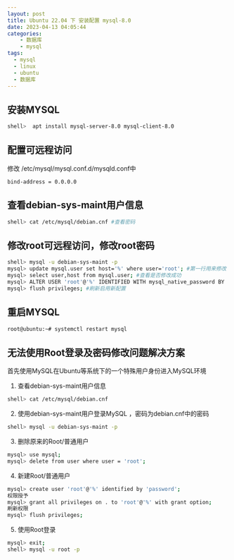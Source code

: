 ```yaml
---
layout: post
title: Ubuntu 22.04 下 安装配置 mysql-8.0
date: 2023-04-13 04:05:44
categories: 
    - 数据库
    - mysql
tags:
  - mysql
  - linux
  - ubuntu
  - 数据库
---
```


## 安装MYSQL
```bash
shell>  apt install mysql-server-8.0 mysql-client-8.0
```

## 配置可远程访问

修改 /etc/mysql/mysql.conf.d/mysqld.conf中
```
bind-address = 0.0.0.0
```
## 查看debian-sys-maint用户信息
```bash
shell> cat /etc/mysql/debian.cnf #查看密码
```

## 修改root可远程访问，修改root密码
```bash
shell> mysql -u debian-sys-maint -p
mysql> update mysql.user set host='%' where user='root'; #第一行用来修改 root 可远程访问
mysql> select user,host from mysql.user; #查看是否修改成功
mysql> ALTER USER 'root'@'%' IDENTIFIED WITH mysql_native_password BY 'password'; #修改密码
mysql> flush privileges; #刷新启用新配置
```

## 重启MYSQL
```bash
root@ubuntu:~# systemctl restart mysql
```

## 无法使用Root登录及密码修改问题解决方案

首先使用MySQL在Ubuntu等系统下的一个特殊用户身份进入MySQL环境

1. 查看debian-sys-maint用户信息
```bash
shell> cat /etc/mysql/debian.cnf
```

2. 使用debian-sys-maint用户登录MySQL ，密码为debian.cnf中的密码
```bash
shell> mysql -u debian-sys-maint -p
```

3. 删除原来的Root/普通用户
```bash
mysql> use mysql;
mysql> delete from user where user = 'root';
```

4. 新建Root/普通用户
```bash
mysql> create user 'root'@'%' identified by 'password';
权限授予
mysql> grant all privileges on . to 'root'@'%' with grant option;
刷新权限
mysql> flush privileges;
```
5. 使用Root登录
``` bash
mysql> exit;
shell> mysql -u root -p
```
